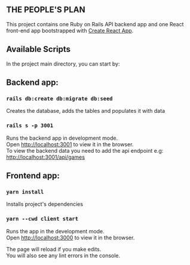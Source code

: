 ## THE PEOPLE'S PLAN

This project contains one Ruby on Rails API backend app and one React front-end app bootstrapped with [Create React App](https://github.com/facebook/create-react-app).

## Available Scripts

In the project main directory, you can start by: 

## Backend app: 

### `rails db:create db:migrate db:seed`

Creates the database, adds the tables and populates it with data

### `rails s -p 3001`

Runs the backend app in development mode.<br />
Open [http://localhost:3001](http://localhost:3001) to view it in the browser.<br />
To view the backend data you need to add the api endpoint e.g: [http://localhost:3001/api/games](http://localhost:3001/api/answers) 

## Frontend app:

### `yarn install`

Installs project's dependencies

### `yarn --cwd client start`

Runs the app in the development mode.<br />
Open [http://localhost:3000](http://localhost:3000) to view it in the browser.

The page will reload if you make edits.<br />
You will also see any lint errors in the console.

